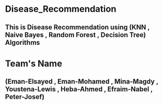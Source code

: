 # Disease_Recommendation
## This is Disease Recommendation using (KNN , Naive Bayes , Random Forest , Decision Tree) Algorithms
#                          Team's Name 
## (Eman-Elsayed , Eman-Mohamed , Mina-Magdy , Youstena-Lewis , Heba-Ahmed , Efraim-Nabel , Peter-Josef)

